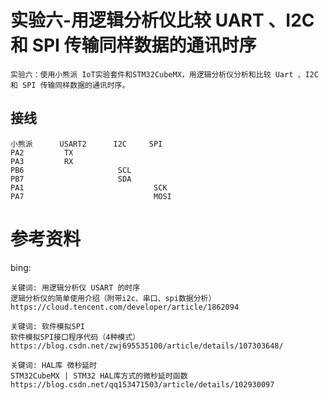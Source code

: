 
# 实验六-用逻辑分析仪比较 UART 、I2C 和 SPI 传输同样数据的通讯时序

    实验六：使用小熊派 IoT实验套件和STM32CubeMX，用逻辑分析仪分析和比较 Uart 、I2C 和 SPI 传输同样数据的通讯时序。

## 接线

    小熊派      USART2      I2C     SPI
    PA2         TX          
    PA3         RX
    PB6                     SCL
    PB7                     SDA
    PA1                             SCK
    PA7                             MOSI

# 参考资料

bing:

    关键词: 用逻辑分析仪 USART 的时序
    逻辑分析仪的简单使用介绍（附带i2c、串口、spi数据分析）https://cloud.tencent.com/developer/article/1862094

    关键词: 软件模拟SPI
    软件模拟SPI接口程序代码（4种模式）https://blog.csdn.net/zwj695535100/article/details/107303648/

    关键词: HAL库 微秒延时
    STM32CubeMX | STM32 HAL库方式的微秒延时函数https://blog.csdn.net/qq153471503/article/details/102930097
